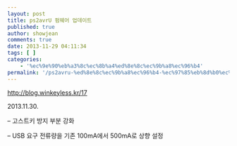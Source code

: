 ```yaml
---
layout: post
title: ps2avrU 펌웨어 업데이트
published: true
author: showjean
comments: true
date: 2013-11-29 04:11:34
tags: [ ]
categories:
    - '%ec%9e%90%eb%a3%8c%ec%8b%a4%ed%8e%8c%ec%9b%a8%ec%96%b4'
permalink: '/ps2avru-%ed%8e%8c%ec%9b%a8%ec%96%b4-%ec%97%85%eb%8d%b0%ec%9d%b4%ed%8a%b8-6'
---
```

http://blog.winkeyless.kr/17



2013.11.30.

&#8211; 고스트키 방지 부분 강화

&#8211; USB 요구&nbsp;전류량을 기존 100mA에서 500mA로 상향 설정